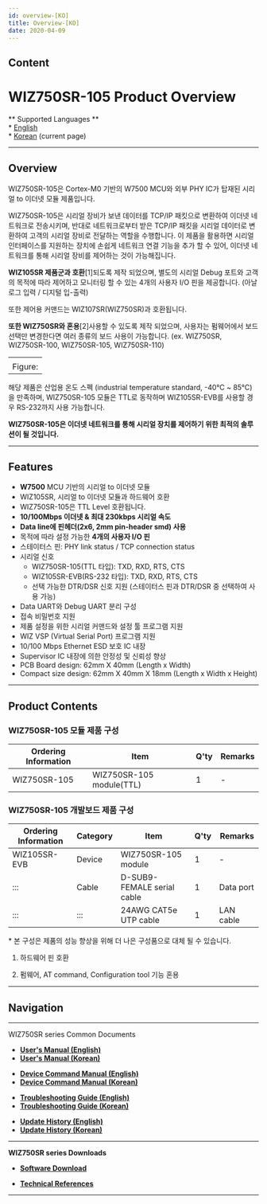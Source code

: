 ```yaml
---
id: overview-[KO]
title: Overview-[KO]
date: 2020-04-09
---
```


## Content

# WIZ750SR-105 Product Overview

\*\* Supported Languages \*\*  
\* [English](/products/wiz750sr-105/overview/en)  
\* [Korean](/products/wiz750sr-105/overview/ko) (current page)

-----

## Overview

WIZ750SR-105은 Cortex-M0 기반의 W7500 MCU와 외부 PHY IC가 탑재된 시리얼 to 이더넷 모듈
제품입니다.

WIZ750SR-105은 시리얼 장비가 보낸 데이터를 TCP/IP 패킷으로 변환하여 이더넷 네트워크로 전송시키며, 반대로
네트워크로부터 받은 TCP/IP 패킷을 시리얼 데이터로 변환하여 고객의 시리얼 장비로 전달하는 역할을
수행합니다. 이 제품을 활용하면 시리얼 인터페이스를 지원하는 장치에 손쉽게 네트워크 연결 기능을 추가 할 수
있어, 이더넷 네트워크를 통해 시리얼 장비를 제어하는 것이 가능해집니다.

**WIZ105SR 제품군과 호환**\[1\]되도록 제작 되었으며, 별도의 시리얼 Debug 포트와 고객의 목적에 따라 제어하고
모니터링 할 수 있는 4개의 사용자 I/O 핀을 제공합니다. (아날로그 입력 / 디지털 입-출력)

또한 제어용 커맨드는 WIZ107SR(WIZ750SR)과 호환됩니다.

**또한 WIZ750SR와 혼용**\[2\]사용할 수 있도록 제작 되었으며, 사용자는 펌웨어에서 보드 선택만 변경한다면 여러
종류의 보드 사용이 가능합니다. (ex. WIZ750SR, WIZ750SR-100, WIZ750SR-105,
WIZ750SR-110)

|         |
| ------- |
|         |
| Figure: |

해당 제품은 산업용 온도 스펙 (industrial temperature standard, -40℃ \~ 85℃)을 만족하며,
WIZ750SR-105 모듈은 TTL로 동작하며 WIZ105SR-EVB를 사용할 경우 RS-232까지 사용 가능합니다.

**WIZ750SR-105은 이더넷 네트워크를 통해 시리얼 장치를 제어하기 위한 최적의 솔루션이 될 것입니다.**

-----

## Features

  - **W7500** MCU 기반의 시리얼 to 이더넷 모듈
  - WIZ105SR, 시리얼 to 이더넷 모듈과 하드웨어 호환
  - WIZ750SR-105은 TTL Level 호환됩니다.
  - **10/100Mbps 이더넷 & 최대 230kbps 시리얼 속도**
  - **Data line에 핀헤더(2x6, 2mm pin-header smd) 사용**
  - 목적에 따라 설정 가능한 **4개의 사용자 I/O 핀**
  - 스테이터스 핀: PHY link status / TCP connection status
  - 시리얼 신호
      - WIZ750SR-105(TTL 타입): TXD, RXD, RTS, CTS
      - WIZ105SR-EVB(RS-232 타입): TXD, RXD, RTS, CTS
      - 선택 가능한 DTR/DSR 신호 지원 (스테이터스 핀과 DTR/DSR 중 선택하여 사용 가능)
  - Data UART와 Debug UART 분리 구성
  - 접속 비밀번호 지원
  - 제품 설정을 위한 시리얼 커맨드와 설정 툴 프로그램 지원
  - WIZ VSP (Virtual Serial Port) 프로그램 지원
  - 10/100 Mbps Ethernet ESD 보호 IC 내장
  - Supervisor IC 내장에 의한 안정성 및 신뢰성 향상
  - PCB Board design: 62mm X 40mm (Length x Width)
  - Compact size design: 62mm X 40mm X 18mm (Length x Width x Height) 

-----

## Product Contents

### WIZ750SR-105 모듈 제품 구성

| Ordering Information | Item                     | Q'ty | Remarks |
| -------------------- | ------------------------ | ---- | ------- |
| WIZ750SR-105         | WIZ750SR-105 module(TTL) | 1    | \-      |

### WIZ750SR-105 개발보드 제품 구성

| Ordering Information | Category | Item                       | Q'ty | Remarks   |
| -------------------- | -------- | -------------------------- | ---- | --------- |
| WIZ105SR-EVB         | Device   | WIZ750SR-105 module        | 1    | \-        |
| :::                  | Cable    | D-SUB9-FEMALE serial cable | 1    | Data port |
| :::                  | :::      | 24AWG CAT5e UTP cable      | 1    | LAN cable |

\* 본 구성은 제품의 성능 향상을 위해 더 나은 구성품으로 대체 될 수 있습니다.

1.  하드웨어 핀 호환

2.  펌웨어, AT command, Configuration tool 기능 혼용

-----

## Navigation

-----

WIZ750SR series Common Documents 

  - **[User's Manual (English)](User's_Manual-[EN].md)** 
  - **[User's Manual (Korean)](User's_Manual-[KO].md)** 

<!-- end list -->

  - **[Device Command Manual (English)](Command_Manual-[EN].md)**
  - **[Device Command Manual (Korean)](Command_Manual-[KO].md)**

<!-- end list -->

  - **[Troubleshooting Guide (English)](Trouble_Shooting-[EN].md)**
  - **[Troubleshooting Guide (Korean)](Trouble_Shooting-[KO].md)**

<!-- end list -->

  - **[Update History (English)](Series_Update_History-[EN].md)**
  - **[Update History (Korean)](Series_Update_History-[KO].md)**

-----

**WIZ750SR series Downloads** 

  - **[Software Download](Download.md)**

<!-- end list -->

  - **[Technical References](Technical_References.md)**

-----

